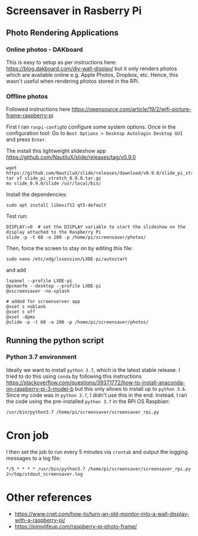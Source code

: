 # Screensaver in Rasberry Pi

## Photo Rendering Applications

### Online photos - DAKboard

This is easy to setup as per instructions here: https://blog.dakboard.com/diy-wall-display/
but it only renders photos which are available online e.g. Apple Photos, Dropbox, etc.
Hence, this wasn't useful when rendering photos stored in the RPi.


### Offline photos

Followed instructions here https://opensource.com/article/19/2/wifi-picture-frame-raspberry-pi

First I ran `raspi-config`to configure some system options. Once in the configuration tool:
Go to `Boot Options > Desktop Autologin Desktop GUI` and press `Enter`.

The install this lightweight slideshow app https://github.com/NautiluX/slide/releases/tag/v0.9.0

```
wget https://github.com/NautiluX/slide/releases/download/v0.9.0/slide_pi_stretch_0.9.0.tar.gz
tar xf slide_pi_stretch_0.9.0.tar.gz
mv slide_0.9.0/slide /usr/local/bin/
```

Install the dependencies:

```
sudo apt install libexif12 qt5-default
```

Test run:

```
DISPLAY:=0  # set the DISPLAY variable to start the slideshow on the display attached to the Raspberry Pi
slide -p -t 60 -o 200 -p /home/pi/screensaver/photos/
```
Then, force the screen to stay on by editing this file:

```
sudo nano /etc/xdg/lxsession/LXDE-pi/autostart
```

and add 

```
lxpanel --profile LXDE-pi
@pcmanfm --desktop --profile LXDE-pi
@xscreensaver -no-splash

# added for screenserver app
@xset s noblank
@xset s off
@xset -dpms
@slide -p -t 60 -o 200 -p /home/pi/screensaver/photos/
```

## Running the python script

### Python 3.7 environment

Ideally we want to install `python 3.7`, which is the latest stable release.
I tried to do this using `conda` by following this instructions
https://stackoverflow.com/questions/39371772/how-to-install-anaconda-on-raspberry-pi-3-model-b
but this only allows to install up to `python 3.6`. Since my code was in `python 3.7`, I didn't use this in the end.
Instead, I ran the code using the pre-installed `python 3.7` in the RPi OS Raspbian:

```
/usr/bin/python3.7 /home/pi/screensaver/screensaver_rpi.py
```


# Cron job

I then set the job to run every 5 minutes via `crontab` and output the logging messages to a log file:

```
*/5 * * * * /usr/bin/python3.7 /home/pi/screensaver/screensaver_rpi.py 2>/tmp/stdout_screensaver.log
```


# Other references

- https://www.cnet.com/how-to/turn-an-old-monitor-into-a-wall-display-with-a-raspberry-pi/
- https://pimylifeup.com/raspberry-pi-photo-frame/
